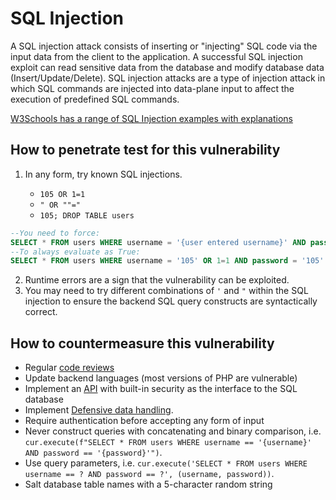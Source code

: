 # SQL Injection

A SQL injection attack consists of inserting or "injecting" SQL code via the input data from the client to the application. A successful SQL injection exploit can read sensitive data from the database and modify database data (Insert/Update/Delete). SQL injection attacks are a type of injection attack in which SQL commands are injected into data-plane input to affect the execution of predefined SQL commands.

[W3Schools has a range of SQL Injection examples with explanations](https://www.w3schools.com/sql/sql_injection.asp)

## How to penetrate test for this vulnerability

1. In any form, try known SQL injections.

   - `105 OR 1=1`
   - `" OR ""="`
   - `105; DROP TABLE users`

```SQL
--You need to force:
SELECT * FROM users WHERE username = '{user entered username}' AND password = '{user entered password}';
--To always evaluate as True:
SELECT * FROM users WHERE username = '105' OR 1=1 AND password = '105' OR 1=1;
```

2. Runtime errors are a sign that the vulnerability can be exploited.
3. You may need to try different combinations of `'` and `"` within the SQL injection to ensure the backend SQL query constructs are syntactically correct.

## How to countermeasure this vulnerability

- Regular [code reviews](../security_testing_approaches/README.md#Code_review)
- Update backend languages (most versions of PHP are vulnerable)
- Implement an [API](..\flask_safe_API\README.md) with built-in security as the interface to the SQL database
- Implement [Defensive data handling](../defensive_data_handling/README.md).
- Require authentication before accepting any form of input
- Never construct queries with concatenating and binary comparison, i.e. `cur.execute(f"SELECT * FROM users WHERE username == '{username}' AND password == '{password}'")`.
- Use query parameters, i.e. `cur.execute('SELECT * FROM users WHERE username == ? AND password == ?', (username, password))`.
- Salt database table names with a 5-character random string
